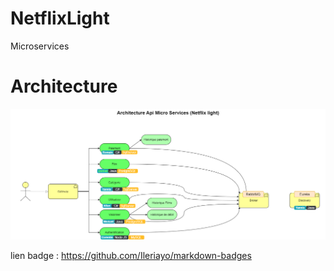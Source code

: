 # NetflixLight
Microservices

# Architecture
![architecture](https://github.com/MikuxxI/NetflixLight/blob/main/architecture.drawio.png)

lien badge : https://github.com/Ileriayo/markdown-badges
